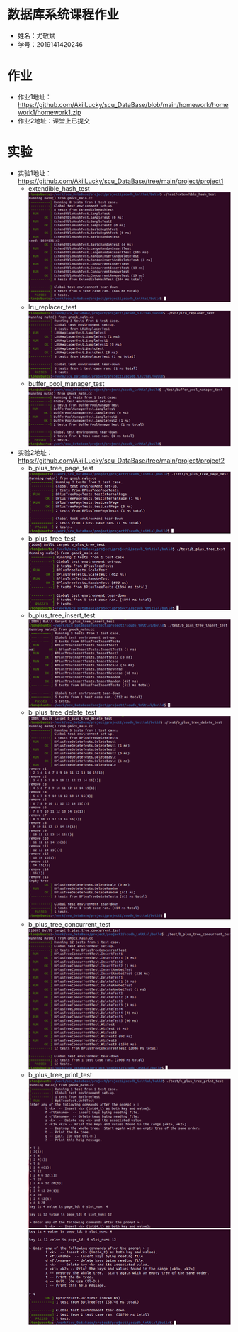 # 数据库系统课程作业

- 姓名：尤敬斌
- 学号：2019141420246

# 作业
- 作业1地址：https://github.com/AkiiLucky/scu_DataBase/blob/main/homework/homework1/homework1.zip
- 作业2地址：课堂上已提交

# 实验
- 实验1地址：https://github.com/AkiiLucky/scu_DataBase/tree/main/project/project1
  - extendible_hash_test![Alt text](./image/hash_test.png)
  - lru_replacer_test![Alt text](./image/lru_test.png)
  - buffer_pool_manager_test![Alt text](./image/buffer_test.png)
- 实验2地址：https://github.com/AkiiLucky/scu_DataBase/tree/main/project/project2
  - b_plus_tree_page_test ![Alt text](image/b_plus_tree_page_test.png)
  - b_plus_tree_test ![Alt text](image/b_plus_tree_test.png)
  - b_plus_tree_insert_test![Alt text](image/b_plus_tree_insert_test.png)
  - b_plus_tree_delete_test![Alt text](image/b_plus_tree_delete_test.png)
  - b_plus_tree_concurrent_test![Alt text](image/b_plus_tree_concurrent_test.png)
  - b_plus_tree_print_test ![Alt text](image/b_plus_tree_print_test-1.png)![Alt text](image/b_plus_tree_print_test-2.png)



